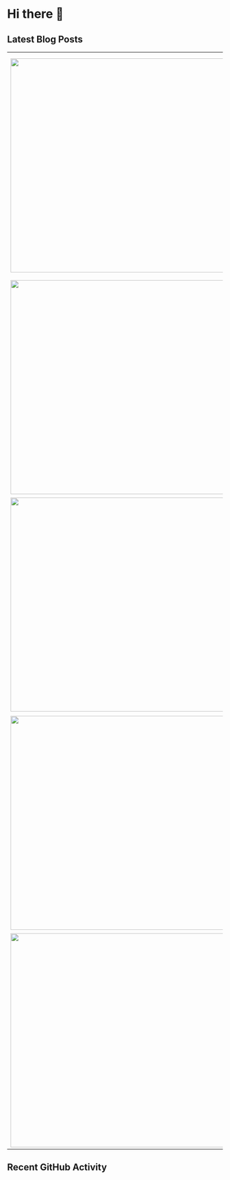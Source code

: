 # Hi there 👋

## Latest Blog Posts

<!-- HASHNODE_POSTS:START -->
<table>
	<tr>
			<td><img src="https://cdn.hashnode.com/res/hashnode/image/upload/v1694701929855/b8003002-0811-4581-9cfe-d9fda8dfea49.png" width="500" height="auto" /></td>
			<td>
				<sup>2023-11-01T14:21:56.214Z</sup><br />
				<b>The one with a password manager: Browserpass</b>
				<p>In the previous post of this series I talked about pass, the desktop utility I use in Ubuntu Mate 22.04 as password manager. I recommend you to read that post first in case you are unfamiliar with the concept of password manager or password store. To...</p>
			</td>
		</tr>
<tr>
			<td><img src="https://cdn.hashnode.com/res/hashnode/image/upload/v1696187127142/786c5df6-75d5-4f27-b428-62e9e53e0c56.png" width="500" height="auto" /></td>
			<td>
				<sup>2023-10-02T08:02:25.674Z</sup><br />
				<b>The one with a mouse jiggler in Ubuntu</b>
				<p>Lately I've been using Plex to stream movies and TV shows from the laptop in my study to the TV in my living room. So I needed to prevent the laptop from sleeping while I was watching something. The easiest way and probably the most obvious one was c...</p>
			</td>
		</tr>
<tr>
			<td><img src="https://cdn.hashnode.com/res/hashnode/image/stock/unsplash/FnA5pAzqhMM/upload/ee44def636e20ff6efabe239bfb38778.jpeg" width="500" height="auto" /></td>
			<td>
				<sup>2023-09-14T11:51:40.357Z</sup><br />
				<b>The one with a password manager: pass</b>
				<p>Nowadays I find it impossible not to use a password manager to keep my data secure. However, it wasn't always that way. As we've probably all done at one time or another, I used to use the same password on multiple sites. It wasn't always the same, b...</p>
			</td>
		</tr>
<tr>
			<td><img src="https://cdn.hashnode.com/res/hashnode/image/upload/v1691757835573/637a4895-4b27-4c72-8046-2c12d1abf605.png" width="500" height="auto" /></td>
			<td>
				<sup>2023-08-14T14:56:05.433Z</sup><br />
				<b>The one with my experience at Domestika</b>
				<p>Este post también está disponible en español.  For a few days now, I no longer officially work for Domestika. I can say without any doubt that, in some aspects, it has been my best working experience. So far. However, I leave with a bittersweet feeli...</p>
			</td>
		</tr>
<tr>
			<td><img src="https://cdn.hashnode.com/res/hashnode/image/upload/v1691745074046/749327f3-801b-4510-9f8f-b46437696755.png" width="500" height="auto" /></td>
			<td>
				<sup>2023-08-14T14:53:57.764Z</sup><br />
				<b>(ES) El de mi experiencia en Domestika</b>
				<p>This post is also available in English.  Desde hace unos días ya no trabajo oficialmente para Domestika. Puedo decir sin ninguna duda que, en algunos aspectos, ha sido mi mejor experiencia laboral. Hasta el momento. Sin embargo, me voy con un sabor a...</p>
			</td>
		</tr>
</table>
<!-- HASHNODE_POSTS:END -->

## Recent GitHub Activity

<!--START_SECTION:activity-->
<!--END_SECTION:activity-->

<!--
**backpackerhh/backpackerhh** is a ✨ _special_ ✨ repository because its `README.md` (this file) appears on your GitHub profile.

Here are some ideas to get you started:

- 🔭 I’m currently working on ...
- 🌱 I’m currently learning ...
- 👯 I’m looking to collaborate on ...
- 🤔 I’m looking for help with ...
- 💬 Ask me about ...
- 📫 How to reach me: ...
- 😄 Pronouns: ...
- ⚡ Fun fact: ...
-->
